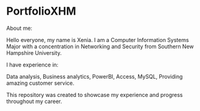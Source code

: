 # PortfolioXHM
About me:

Hello everyone, my name is Xenia. I am a Computer Information Systems Major with a concentration in Networking and Security from Southern New Hampshire University.

I have experience in:

Data analysis,
Business analytics,
PowerBI,
Access,
MySQL,
Providing amazing customer service.

This repository was created to showcase my experience and progress throughout my career.
